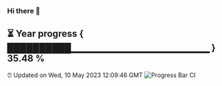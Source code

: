 ### Hi there 👋
⏳ Year progress { ██████████▁▁▁▁▁▁▁▁▁▁▁▁▁▁▁▁▁▁▁▁ } 35.48 %
---
⏰ Updated on Wed, 10 May 2023 12:09:46 GMT
![Progress Bar CI](https://github.com/Moyi321/Moyi321/workflows/Progress%20Bar%20CI/badge.svg)
